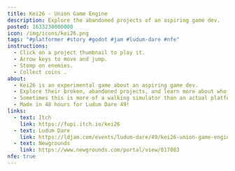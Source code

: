 ```yaml
---
title: Kei26 - Union Game Engine
description: Explore the abandoned projects of an aspiring game dev.
posted: 1633230000000
icon: /img/icons/kei26.png
tags: "#platformer #story #godot #jam #ludum-dare #nfe"
instructions:
  - Click on a project thumbnail to play it.
  - Arrow keys to move and jump.
  - Stomp on enemies.
  - Collect coins .
about:
  - Kei26 is an experimental game about an aspiring game dev.
  - Explore their broken, abandoned projects, and learn more about who they are.
  - Sometimes this is more of a walking simulator than an actual platforming game, but my intention with this game was to try and tell a story in an unconventional way.
  - Made in 48 hours for Ludum Dare 49!
links:
  - text: Itch
    link: https://fupi.itch.io/kei26
  - text: Ludum Dare
    link: https://ldjam.com/events/ludum-dare/49/kei26-union-game-engine
  - text: Newgrounds
    link: https://www.newgrounds.com/portal/view/817083
nfe: true
---
```

<itch url="https://itch.io/embed-upload/4813211?color=1c1930"></itch>